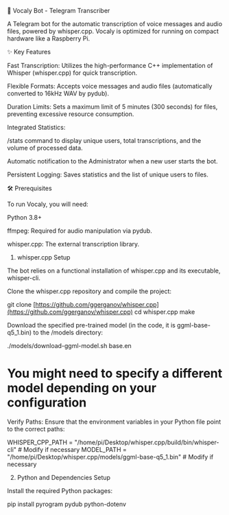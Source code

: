 🎤 Vocaly Bot - Telegram Transcriber

A Telegram bot for the automatic transcription of voice messages and audio files, powered by whisper.cpp. Vocaly is optimized for running on compact hardware like a Raspberry Pi.

✨ Key Features

Fast Transcription: Utilizes the high-performance C++ implementation of Whisper (whisper.cpp) for quick transcription.

Flexible Formats: Accepts voice messages and audio files (automatically converted to 16kHz WAV by pydub).

Duration Limits: Sets a maximum limit of $5$ minutes ($300$ seconds) for files, preventing excessive resource consumption.

Integrated Statistics:

/stats command to display unique users, total transcriptions, and the volume of processed data.

Automatic notification to the Administrator when a new user starts the bot.

Persistent Logging: Saves statistics and the list of unique users to files.

🛠️ Prerequisites

To run Vocaly, you will need:

Python 3.8+

ffmpeg: Required for audio manipulation via pydub.

whisper.cpp: The external transcription library.

1. whisper.cpp Setup

The bot relies on a functional installation of whisper.cpp and its executable, whisper-cli.

Clone the whisper.cpp repository and compile the project:

git clone [https://github.com/ggerganov/whisper.cpp](https://github.com/ggerganov/whisper.cpp)
cd whisper.cpp
make



Download the specified pre-trained model (in the code, it is ggml-base-q5_1.bin) to the /models directory:

./models/download-ggml-model.sh base.en
# You might need to specify a different model depending on your configuration



Verify Paths: Ensure that the environment variables in your Python file point to the correct paths:

WHISPER_CPP_PATH = "/home/pi/Desktop/whisper.cpp/build/bin/whisper-cli" # Modify if necessary
MODEL_PATH = "/home/pi/Desktop/whisper.cpp/models/ggml-base-q5_1.bin" # Modify if necessary



2. Python and Dependencies Setup

Install the required Python packages:

pip install pyrogram pydub python-dotenv

